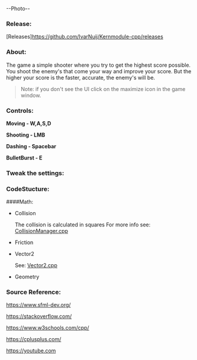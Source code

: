 
--Photo--

### Release:

[Releases]<https://github.com/IvarNuij/Kernmodule-cpp/releases> 


### About:

The game a simple shooter where you try to get the highest score possible. You shoot the enemy's that come your way and improve your score. But the higher your score is the faster, accurate,  the enemy's will be.

> Note: if you don't see the UI click on the maximize icon in the game window.


### Controls:

**Moving     - W,A,S,D**

**Shooting   - LMB**

**Dashing     - Spacebar**

**BulletBurst - E**


### Tweak the settings:



### CodeStucture:

####Math: 
* Collision

	The collision is calculated in squares
	For more info see: [CollisionManager.cpp](https://github.com/IvarNuij/Kernmodule-cpp/blob/main/kernmodule-cpp/CollisionManager.cpp)

* Friction


* Vector2

	See: [Vector2.cpp](https://github.com/IvarNuij/Kernmodule-cpp/blob/main/kernmodule-cpp/Vector2.cpp)

* Geometry
	<script src="https://gist.github.com/IvarNuij/68f289fbe5f9444aeea24d8d2a82c6a9.js"></script>


### Source Reference:

<https://www.sfml-dev.org/>

<https://stackoverflow.com/>

<https://www.w3schools.com/cpp/>

<https://cplusplus.com/>

<https://youtube.com>
